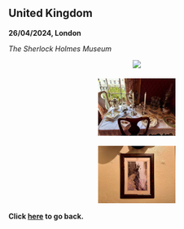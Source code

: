 ## United Kingdom

**26/04/2024, London**

*The Sherlock Holmes Museum*

<center class ='img'>
<img src="Holmes1.jpg" width="30%"><br/><br/><img src="Holmes2.jpg" width="30%"><br/><br/><img src="Holmes3.jpg" width="30%">
</center>

**Click [here](https://wqgcx.github.io/transport/) to go back.**

